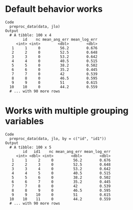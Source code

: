 # Default behavior works

    Code
      preproc_data(data, jlo)
    Output
      # A tibble: 100 x 4
            id    nc mean_ang_err mean_log_err
         <int> <int>        <dbl>        <dbl>
       1     1     0         56.2        0.676
       2     2     0         52.5        0.648
       3     3     0         53.2        0.642
       4     4     0         40.5        0.515
       5     5     0         38.2        0.502
       6     6     0         35.2        0.445
       7     7     0         42          0.539
       8     8     0         46.5        0.595
       9     9     0         51          0.615
      10    10     0         44.2        0.559
      # ... with 90 more rows

# Works with multiple grouping variables

    Code
      preproc_data(data, jlo, by = c("id", "id1"))
    Output
      # A tibble: 100 x 5
            id   id1    nc mean_ang_err mean_log_err
         <int> <dbl> <int>        <dbl>        <dbl>
       1     1     2     0         56.2        0.676
       2     2     3     0         52.5        0.648
       3     3     4     0         53.2        0.642
       4     4     5     0         40.5        0.515
       5     5     6     0         38.2        0.502
       6     6     7     0         35.2        0.445
       7     7     8     0         42          0.539
       8     8     9     0         46.5        0.595
       9     9    10     0         51          0.615
      10    10    11     0         44.2        0.559
      # ... with 90 more rows

